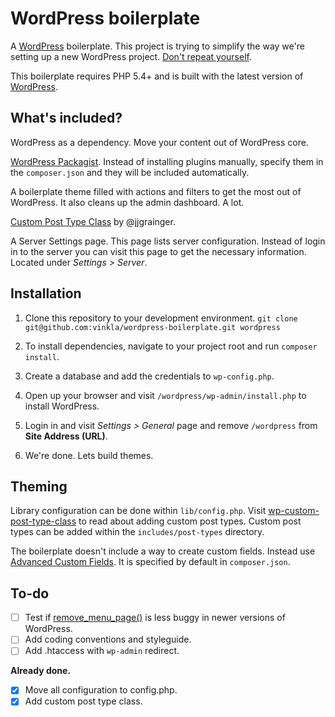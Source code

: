 WordPress boilerplate
=====================

A [WordPress](https://github.com/WordPress/WordPress) boilerplate. This project is trying to simplify the way we're setting up a new WordPress project. [Don't repeat yourself](http://en.wikipedia.org/wiki/Don't_repeat_yourself).

This boilerplate requires PHP 5.4+ and is built with the latest version of [WordPress](https://github.com/WordPress/WordPress).

## What's included?

WordPress as a dependency. Move your content out of WordPress core.

[WordPress Packagist](http://wpackagist.org/). Instead of installing plugins manually, specify them in the `composer.json` and they will be included automatically.

A boilerplate theme filled with actions and filters to get the most out of WordPress. It also cleans up the admin dashboard. A lot.

[Custom Post Type Class](https://github.com/jjgrainger/wp-custom-post-type-class) by @jjgrainger.

A Server Settings page. This page lists server configuration. Instead of login in to the server you can visit this page to get the necessary information. Located under *Settings > Server*.

## Installation
1. Clone this repository to your development environment.
`git clone git@github.com:vinkla/wordpress-boilerplate.git wordpress`

2. To install dependencies, navigate to your project root and run ```composer install```.

3. Create a database and add the credentials to `wp-config.php`.

4. Open up your browser and visit `/wordpress/wp-admin/install.php` to install WordPress.

5. Login in and visit *Settings > General* page and remove `/wordpress` from **Site Address (URL)**.

6. We're done. Lets build themes.

## Theming
Library configuration can be done within `lib/config.php`. Visit [wp-custom-post-type-class](https://github.com/jjgrainger/wp-custom-post-type-class) to read about adding custom post types. Custom post types can be added within the `includes/post-types` directory.

The boilerplate doesn't include a way to create custom fields. Instead use [Advanced Custom Fields](http://www.advancedcustomfields.com/). It is specified by default in `composer.json`.

## To-do
- [ ] Test if [remove_menu_page()](http://codex.wordpress.org/Function_Reference/remove_menu_page) is less buggy in newer versions of WordPress.
- [ ] Add coding conventions and styleguide.
- [ ] Add .htaccess with `wp-admin` redirect.

**Already done.**
- [x] Move all configuration to config.php.
- [x] Add custom post type class.
